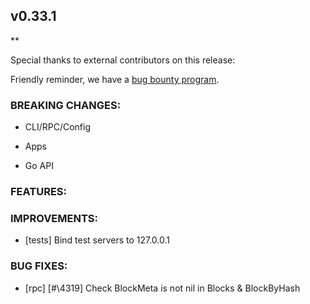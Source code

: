 ## v0.33.1

\*\*

Special thanks to external contributors on this release:

Friendly reminder, we have a [bug bounty
program](https://hackerone.com/tendermint).

### BREAKING CHANGES:

- CLI/RPC/Config

- Apps

- Go API

### FEATURES:

### IMPROVEMENTS:

- [tests] Bind test servers to 127.0.0.1

### BUG FIXES:

- [rpc] [#\4319] Check BlockMeta is not nil in Blocks & BlockByHash


